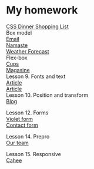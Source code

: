 <h1> My homework</h1>


 <a href= "https://irynailliukhina.github.io/hw6.2/index.html">CSS Dinner Shopping List</a> <br/>
Box model <br/>
  <a href= "https://irynailliukhina.github.io/email/">Email</a> <br/>
   <a href= "https://irynailliukhina.github.io/namaste/index.html">Namaste</a> <br/>
    <a href= "https://irynailliukhina.github.io/hw7.2/index.html">Weather Forecast</a> <br/>
 Flex-box <br/>
 <a href= "https://irynailliukhina.github.io/cups/index.html">Cups</a> <br/>
 <a href= "https://irynailliukhina.github.io/hw8/index.html">Magasine</a> <br/>
 Lesson 9. Fonts and text <br/>
 <a href= "https://irynailliukhina.github.io/hw9/index.html">Article</a> <br/>
  <a href= "https://irynailliukhina.github.io/hw9/index.html">Article</a> <br/>
 Lesson 10. Position and transform <br/>
 <a href= "https://irynailliukhina.github.io/blog/index.html">Blog</a> <br/>
 
 Lesson 12. Forms <br/>
 <a href= "https://irynailliukhina.github.io/violet/index.html">Violet form</a> <br/>
  <a href= "https://irynailliukhina.github.io/contact-form/index.html">Contact form</a> <br/>
 


  Lesson 14. Prepro <br/>
 <a href= "https://irynailliukhina.github.io/ourteam/dist/index.html">Our team</a> <br/>

 Lesson 15. Responsive <br/>
 <a href= "https://irynailliukhina.github.io/responsive/dist/index.html">Cahee</a> <br/>

            
 
